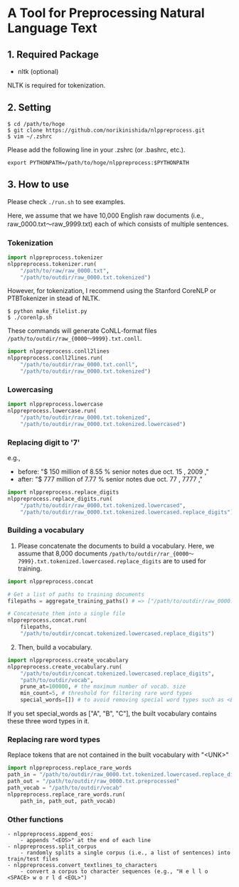 # A Tool for Preprocessing Natural Language Text #

## 1. Required Package ##

- nltk (optional)

NLTK is required for tokenization. 

## 2. Setting ##

```
$ cd /path/to/hoge
$ git clone https://github.com/norikinishida/nlppreprocess.git
$ vim ~/.zshrc
```

Please add the following line in your .zshrc (or .bashrc, etc.).

```
export PYTHONPATH=/path/to/hoge/nlppreprocess:$PYTHONPATH
```

## 3. How to use ##

Please check ```./run.sh``` to see examples.

Here, we assume that we have 10,000 English raw documents (i.e., raw_0000.txt〜raw_9999.txt) each of which consists of multiple sentences.

### Tokenization ###

```python
import nlppreprocess.tokenizer
nlppreprocess.tokenizer.run(
    "/path/to/raw/raw_0000.txt",
    "/path/to/outdir/raw_0000.txt.tokenized")
```

However, for tokenization, I recommend using the Stanford CoreNLP or PTBTokenizer in stead of NLTK.

```
$ python make_filelist.py
$ ./corenlp.sh
```

These commands will generate CoNLL-format files ```/path/to/outdir/raw_{0000〜9999}.txt.conll```.

```python
import nlppreprocess.conll2lines
nlppreprocess.conll2lines.run(
    "/path/to/outdir/raw_0000.txt.conll",
    "/path/to/outdir/raw_0000.txt.tokenized")
```

### Lowercasing ###

```python
import nlppreprocess.lowercase
nlppreprocess.lowercase.run(
    "/path/to/outdir/raw_0000.txt.tokenized",
    "/path/to/outdir/raw_0000.txt.tokenized.lowercased")
```

### Replacing digit to '7' ###

e.g.,
- before: "$ 150 million of 8.55 % senior notes due oct. 15 , 2009 ,"
- after:  "$ 777 million of 7.77 % senior notes due oct. 77 , 7777 ,"

```python
import nlppreprocess.replace_digits
nlppreprocess.replace_digits.run(
    "/path/to/outdir/raw_0000.txt.tokenized.lowercased",
    "/path/to/outdir/raw_0000.txt.tokenized.lowercased.replace_digits")
```

### Building a vocabulary ###

1. Please concatenate the documents to build a vocabulary. Here, we assume that 8,000 documents ```/path/to/outdir/rar_{0000〜7999}.txt.tokenized.lowercased.replace_digits``` are to used for training.

```python
import nlppreprocess.concat

# Get a list of paths to training documents
filepaths = aggregate_training_paths() # => ["/path/to/outdir/raw_0000.txt.tokenized.lowercased.replace_digits", .., "/path/to/outdir/raw_7999.txt.tokenized.lowercased.replace_digits"]

# Concatenate them into a single file
nlppreprocess.concat.run(
    filepaths,
    "/path/to/outdir/concat.tokenized.lowercased.replace_digits")
```

2. Then, build a vocabulary.

```python
import nlppreprocess.create_vocabulary
nlppreprocess.create_vocabulary.run(
    "/path/to/outdir/concat.tokenized.lowercased.replace_digits",
    "path/to/outdir/vocab",
    prune_at=100000, # the maximum number of vocab. size
    min_count=5, # threshold for filtering rare word types
    special_words=[]) # to avoid removing special word types such as <EOS>
```

If you set special_words as ["A", "B", "C"], the built vocabulary contains these three word types in it.

### Replacing rare word types ###

Replace tokens that are not contained in the built vocabulary with "\<UNK\>"

```python
import nlppreprocess.replace_rare_words
path_in = "/path/to/outdir/raw_0000.txt.tokenized.lowercased.replace_digits"
path_out = "/path/to/outdir/raw_0000.txt.preprocessed"
path_vocab = "/path/to/outdir/vocab"
nlppreprocess.replace_rare_words.run(
    path_in, path_out, path_vocab)
```

### Other functions ###
    - nlppreprocess.append_eos:
        - appends "<EOS>" at the end of each line
    - nlppreprocess.split_corpus
        - randomly splits a single corpus (i.e., a list of sentences) into train/test files
    - nlppreprocess.convert_textlines_to_characters
        - convert a corpus to character sequences (e.g., "H e l l o <SPACE> w o r l d <EOL>")

